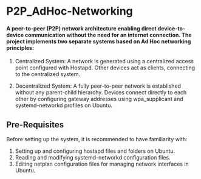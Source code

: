 # P2P_AdHoc-Networking
#### A peer-to-peer (P2P) network architecture enabling direct device-to-device communication without the need for an internet connection. The project implements two separate systems based on Ad Hoc networking principles:

  1)  Centralized System:
A network is generated using a centralized access point configured with Hostapd. Other devices act as clients, connecting to the centralized system.

  2)  Decentralized System:
A fully peer-to-peer network is established without any parent-child hierarchy. Devices connect directly to each other by configuring gateway addresses using wpa_supplicant and systemd-networkd profiles on Ubuntu.


## Pre-Requisites

Before setting up the system, it is recommended to have familiarity with:

  1) Setting up and configuring hostapd files and folders on Ubuntu.
  2) Reading and modifying systemd-networkd configuration files.
  3) Editing netplan configuration files for managing network interfaces in Ubuntu.
